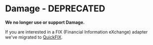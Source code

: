 # Damage - DEPRECATED

__We no longer use or support Damage.__ 

If you are interested in a FIX (Financial Information eXchange) adapter we've migrated to [QuickFIX](http://www.quickfixengine.org/).
